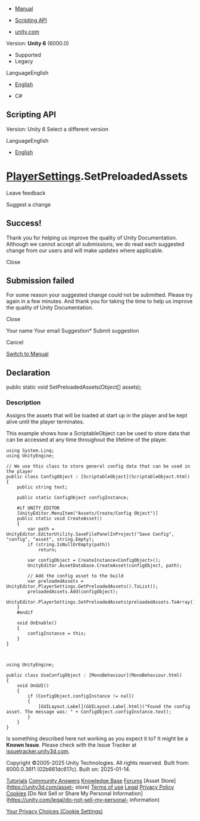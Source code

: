 [ ]()

  * [Manual](../Manual/index.html)
  * [Scripting API](../ScriptReference/index.html)

  * [unity.com](https://unity.com/)

Version: **Unity 6** (6000.0)

  * Supported
  * Legacy

LanguageEnglish

  * [English]()

  * C#

[ ](https://docs.unity3d.com)

## Scripting API

Version: Unity 6 Select a different version

LanguageEnglish

  * [English]()

#  [PlayerSettings](PlayerSettings.html).SetPreloadedAssets

Leave feedback

Suggest a change

## Success!

Thank you for helping us improve the quality of Unity Documentation. Although
we cannot accept all submissions, we do read each suggested change from our
users and will make updates where applicable.

Close

## Submission failed

For some reason your suggested change could not be submitted. Please <a>try
again</a> in a few minutes. And thank you for taking the time to help us
improve the quality of Unity Documentation.

Close

Your name Your email Suggestion* Submit suggestion

Cancel

[Switch to Manual](../Manual/class-PlayerSettings.html "Go to PlayerSettings
Component in the Manual")

## Declaration

public static void SetPreloadedAssets(Object[] assets);

### Description

Assigns the assets that will be loaded at start up in the player and be kept
alive until the player terminates.

This example shows how a ScriptableObject can be used to store data that can
be accessed at any time throughout the lifetime of the player.

    
    
    using System.Linq;
    using UnityEngine;  
      
    // We use this class to store general config data that can be used in the player
    public class ConfigObject : [ScriptableObject](ScriptableObject.html)
    {
        public string text;  
      
        public static ConfigObject configInstance;  
      
        #if UNITY_EDITOR
        [UnityEditor.MenuItem("Assets/Create/Config Object")]
        public static void CreateAsset()
        {
            var path = UnityEditor.EditorUtility.SaveFilePanelInProject("Save Config", "config", "asset", string.Empty);
            if (string.IsNullOrEmpty(path))
                return;  
      
            var configObject = CreateInstance<ConfigObject>();
            UnityEditor.AssetDatabase.CreateAsset(configObject, path);  
      
            // Add the config asset to the build
            var preloadedAssets = UnityEditor.PlayerSettings.GetPreloadedAssets().ToList();
            preloadedAssets.Add(configObject);
            UnityEditor.PlayerSettings.SetPreloadedAssets(preloadedAssets.ToArray());
        }
        #endif  
      
        void OnEnable()
        {
            configInstance = this;
        }
    }
    
    
    
    using UnityEngine;  
      
    public class UseConfigObject : [MonoBehaviour](MonoBehaviour.html)
    {
        void OnGUI()
        {
            if (ConfigObject.configInstance != null)
            {
                [GUILayout.Label](GUILayout.Label.html)("Found the config asset. The message was: " + ConfigObject.configInstance.text);
            }
        }
    }
    

Is something described here not working as you expect it to? It might be a
**Known Issue**. Please check with the Issue Tracker at
[issuetracker.unity3d.com](https://issuetracker.unity3d.com).

Copyright ©2005-2025 Unity Technologies. All rights reserved. Built from:
6000.0.36f1 (02b661dc617c). Built on: 2025-01-14.

[Tutorials](https://unity3d.com/learn) [Community
Answers](https://answers.unity3d.com) [Knowledge
Base](https://support.unity3d.com/hc/en-us)
[Forums](https://forum.unity3d.com) [Asset Store](https://unity3d.com/asset-
store) [Terms of use](https://docs.unity3d.com/Manual/TermsOfUse.html)
[Legal](https://unity.com/legal) [Privacy
Policy](https://unity.com/legal/privacy-policy)
[Cookies](https://unity.com/legal/cookie-policy) [Do Not Sell or Share My
Personal Information](https://unity.com/legal/do-not-sell-my-personal-
information)

[Your Privacy Choices (Cookie Settings)](javascript:void\(0\);)

